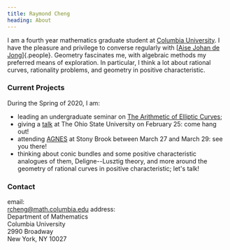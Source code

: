 ```yaml
---
title: Raymond Cheng
heading: About
---
```


I am a fourth year mathematics graduate student at
[Columbia University](http://math.columbia.edu).
I have the pleasure and privilege to converse regularly with
[[Aise Johan de Jong](http://math.columbia.edu/~dejong)]{.people}.
Geometry fascinates me, with algebraic methods my preferred means of exploration.
In particular, I think a lot about rational curves, rationality problems, and
geometry in positive characteristic.

### Current Projects
During the Spring of 2020, I am:

- leading an undergraduate seminar on [The Arithmetic of Elliptic Curves](S2020.html);
- giving a
  [talk](https://research.math.osu.edu/arithgeoseminar/ArithGeomSeminar.html) at
  The Ohio State University on February 25: come hang out!
- attending [AGNES](http://www.agneshome.org/stony-brook-2020) at Stony Brook
  between March 27 and March 29: see you there!
- thinking about conic bundles and some positive characteristic analogues of
  them, Deligne--Lusztig theory, and more around the geometry of rational curves
  in positive characteristic; let's talk!

### Contact
<span class="contact-wrapper">
email: <br/>
<a id="email" href="mailto:rcheng@math.columbia.edu">rcheng@math.columbia.edu</a>
</span>
<span class="contact-wrapper">
address: <br/>
<div id="address">
Department of Mathematics<br/>
Columbia University<br/>
2990 Broadway<br/>
New York, NY 10027<br/>
</div>
</span>


